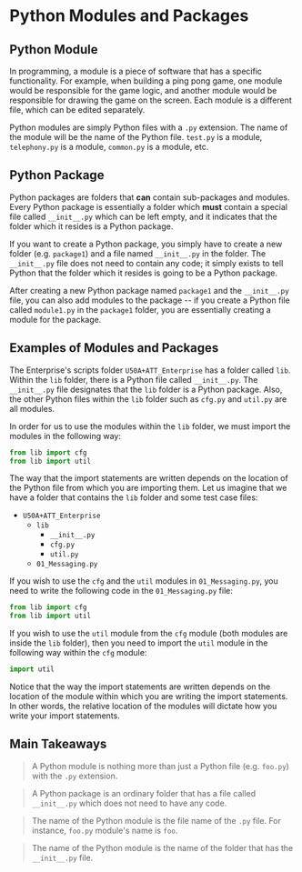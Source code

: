 # Python Modules and Packages

## Python Module

In programming, a module is a piece of software that has a specific functionality. For example, when building a ping pong game, one module would be responsible for the game logic, and another module would be responsible for drawing the game on the screen. Each module is a different file, which can be edited separately.

Python modules are simply Python files with a `.py` extension. The name of the module will be the name of the Python file. `test.py` is a module, `telephony.py` is a module, `common.py` is a module, etc.

## Python Package

Python packages are folders that **can** contain sub-packages and modules. Every Python package is essentially a folder which **must** contain a special file called `__init__.py` which can be left empty, and it indicates that the folder which it resides is a Python package.

If you want to create a Python package, you simply have to create a new folder (e.g. `package1`) and a file named `__init__.py` in the folder. The `__init__.py` file does not need to contain any code; it simply exists to tell Python that the folder which it resides is going to be a Python package.

After creating a new Python package named `package1` and the `__init__.py` file, you can also add modules to the package -- if you create a Python file called `module1.py` in the `package1` folder, you are essentially creating a module for the package.

## Examples of Modules and Packages

The Enterprise's scripts folder `U50A+ATT_Enterprise` has a folder called `lib`. Within the `lib` folder, there is a Python file called `__init__.py`. The `__init__.py` file designates that the `lib` folder is a Python package. Also, the other Python files within the `lib` folder such as `cfg.py` and `util.py` are all modules.

In order for us to use the modules within the `lib` folder, we must import the modules in the following way:
```python
from lib import cfg
from lib import util
```
The way that the import statements are written depends on the location of the Python file from which you are importing them. Let us imagine that we have a folder that contains the `lib` folder and some test case files:

* `U50A+ATT_Enterprise`
	* `lib`
		- `__init__.py`
		- `cfg.py`
		- `util.py`
	* `01_Messaging.py`

If you wish to use the `cfg` and the `util` modules in `01_Messaging.py`, you need to write the following code in the `01_Messaging.py` file:
```python
from lib import cfg
from lib import util
```
If you wish to use the `util` module from the `cfg` module (both modules are inside the `lib` folder), then you need to import the `util` module in the following way within the `cfg` module:
```python
import util
```
Notice that the way the import statements are written depends on the location of the module within which you are writing the import statements. In other words, the relative location of the modules will dictate how you write your import statements.

## Main Takeaways

> A Python module is nothing more than just a Python file (e.g. `foo.py`) with the `.py` extension.

> A Python package is an ordinary folder that has a file called `__init__.py` which does not need to have any code.

> The name of the Python module is the file name of the `.py` file. For instance, `foo.py` module's name is `foo`.

> The name of the Python module is the name of the folder that has the `__init__.py` file.